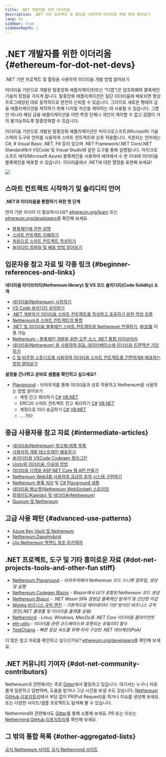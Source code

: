 ```yaml
---
title: .NET 개발자를 위한 이더리움
description: .NET 기반 프로젝트 및 툴링을 사용하여 이더리움 개발 방법 알아보기
lang: ko
sidebar: true
sidebarDepth: 1
---
```


# .NET 개발자를 위한 이더리움 {#ethereum-for-dot-net-devs}

<div class="featured">.NET 기반 프로젝트 및 툴링을 사용하여 이더리움 개발 방법 알아보기</div>

이더리움 기반으로 개발된 탈중앙화 애플리케이션(또는 “디앱”)은 암호화폐와 블록체인 기술의 장점을 가지게 됩니다. 탈중앙화 애플리케이션은 일단 이더리움에 배포되면 항상 프로그래밍된 대로 동작하므로 완전히 신뢰할 수 있습니다. 그러므로 새로운 형태의 금융 애플리케이션을 제작하기 위해 디지털 자산을 제어하는 데 사용될 수 있습니다. 그뿐만 아니라 해당 금융 애플리케이션을 어떤 특정 단체나 개인이 제어할 수 없고 검열이 거의 불가능하도록 탈중앙화할 수 있습니다.

이더리움 기반으로 개발된 탈중앙화 애플리케이션은 마이크로스프트(Microsoft) 기술 스택의 도구와 언어를 사용하여 스마트 컨트랙트와 상호 작용합니다. 지원되는 언어에는 C#, # Visual Basic .NET, F# 등이 있으며 .NET Framework/.NET Core/.NET Standard에서 VSCode 및 Visual Studio와 같은 도구를 통해 실행됩니다. 마이크로소프트 애저(Microsoft Azure) 블록체인을 사용하여 애저에서 수 분 이내에 이더리움 블록체인을 배포할 수 있습니다. 이더리움에서 .NET에 대한 열정을 표현해 보세요!

<img src="https://raw.githubusercontent.com/Nethereum/Nethereum/master/logos/logo192x192t.png" />

## 스마트 컨트랙트 시작하기 및 솔리디티 언어

**.NET과 이더리움을 통합하기 위한 첫 단계**

먼저 기본 지식이 더 필요하시나요? [ethereum.org/learn](/ko/learn/) 또는 [ethereum.org/developers](/ko/developers/)를 확인해 보세요.

- [블록체인에 관한 설명](https://kauri.io/article/d55684513211466da7f8cc03987607d5/blockchain-explained)
- [스마트 컨트랙트 이해하기](https://kauri.io/article/e4f66c6079e74a4a9b532148d3158188/ethereum-101-part-5-the-smart-contract)
- [처음으로 스마트 컨트랙트 작성하기](https://kauri.io/article/124b7db1d0cf4f47b414f8b13c9d66e2/remix-ide-your-first-smart-contract)
- [솔리디티 컴파일 및 배포 방법 알아보기](https://kauri.io/article/973c5f54c4434bb1b0160cff8c695369/understanding-smart-contract-compilation-and-deployment)

## 입문자용 참고 자료 및 각종 링크 {#beginner-references-and-links}

**네더리움 라이브러리(Nethereum library) 및 VS 코드 솔리디티(Code Solidity) 소개**

- [네더리움(Nethereum) 시작하기](https://docs.nethereum.com/en/latest/getting-started/)
- [VS Code 솔리디티 설치하기](https://marketplace.visualstudio.com/items?itemName=JuanBlanco.solidity)
- [.NET 개발자가 이더리움 스마트 컨트랙트를 작성하고 호출하기 위한 작업 흐름](https://medium.com/coinmonks/a-net-developers-workflow-for-creating-and-calling-ethereum-smart-contracts-44714f191db2)
- [Nethereum과 스마트 컨트랙트의 통합](https://kauri.io/article/b54334b0695342c1bbe161c4c4467b50/smart-contracts-integration-with-nethereum)
- [.NET 및 이더리움 블록체인 스마트 컨트랙트와 Nethereum 연결하기](https://medium.com/my-blockchain-development-daily-journey/interfacing-net-and-ethereum-blockchain-smart-contracts-with-nethereum-2fa3729ac933), [中文版](https://medium.com/my-blockchain-development-daily-journey/%E4%BD%BF%E7%94%A8nethereum%E9%80%A3%E6%8E%A5-net%E5%92%8C%E4%BB%A5%E5%A4%AA%E7%B6%B2%E5%8D%80%E5%A1%8A%E9%8F%88%E6%99%BA%E8%83%BD%E5%90%88%E7%B4%84-4a96d35ad1e1) 이용 가능
- [Nethereum - 블록체인 개발을 위한 오픈 소스 .NET 통합 라이브러리](https://kauri.io/article/d15dfd4903f149cdb84b3ce666103b52/v1/nethereum-an-open-source-.net-integration-library-for-blockchain)
- [네더리움(Nethereum) 을 사용하여 SQL 데이터베이스에 이더리움 트랜잭션 기입하기](https://medium.com/coinmonks/writing-ethereum-transactions-to-sql-database-using-nethereum-fd94e0e4fa36)
- [C 및 비주얼 스튜디오를 사용하여 이더리움 스마트 컨트랙트를 간편하게# 배포하는 방법 알아보기](https://koukia.ca/deploy-ethereum-smart-contracts-using-c-and-visualstudio-5be188ae928c)

**설정을 건너뛰고 곧바로 샘플을 확인하고 싶으세요?**

- [Playground](http://playground.nethereum.com/) - 브라우저를 통해 이더리움과 상호 작용하고 Nethereum을 사용하는 방법 알아보기
  - 계정 잔고 쿼리하기 [C#](http://playground.nethereum.com/csharp/id/1001) [VB.NET](http://playground.nethereum.com/vb/id/2001)
  - ERC20 스마트 컨트랙트 잔고 쿼리하기 [C#](http://playground.nethereum.com/csharp/id/1005) [VB.NET](http://playground.nethereum.com/vb/id/2004)
  - 계정으로 이더 송금하기 [C#](http://playground.nethereum.com/csharp/id/1003) [VB.NET](http://playground.nethereum.com/vb/id/2003)
  - ... 기타

## 중급 사용자용 참고 자료 {#intermediate-articles}

- [네더리움(Nethereum) 워크북/샘플 목록](http://docs.nethereum.com/en/latest/Nethereum.Workbooks/docs/)
- [사용자의 개발 테스트체인 배포하기](https://github.com/Nethereum/Testchains)
- [솔리디티용 VSCode Codegen 플러그인](https://docs.nethereum.com/en/latest/nethereum-codegen-vscodesolidity/)
- [Unity와 이더리움: 이유와 방법](https://www.raywenderlich.com/5509-unity-and-ethereum-why-and-how)
- [이더리움 디앱용 ASP.NET Core 웹 API 만들기](https://tech-mint.com/create-asp-net-core-web-api-for-ethereum-dapps/)
- [Nethereum Web3를 사용하여 공급망 추적 시스템 구현하기](http://blog.pomiager.com/post/using-nethereum-web3-to-implement-a-supply-chain-traking-system4)
- [Nethereum 블록 처리](https://nethereum.readthedocs.io/en/latest/nethereum-block-processing-detail/) 및 [C# Playground 샘플](http://playground.nethereum.com/csharp/id/1025)
- [네더리움 웹소켓(Nethereum WebSocket) 스트리밍](https://nethereum.readthedocs.io/en/latest/nethereum-subscriptions-streaming/)
- [칼레이도(Kaleido) 및 네더리움(Nethereum)](https://kaleido.io/kaleido-and-nethereum/)
- [Quorum 및 Nethereum](https://github.com/Nethereum/Nethereum/blob/master/src/Nethereum.Quorum/README.md)

## 고급 사용 패턴 {#advanced-use-patterns}

- [Azure Key Vault 및 Nethereum](https://github.com/Azure-Samples/bc-community-samples/tree/master/akv-nethereum)
- [Nethereum.DappHybrid](https://github.com/Nethereum/Nethereum.DappHybrid)
- [Ujo Nethereum 백엔드 참조 아키텍처](https://docs.nethereum.com/en/latest/nethereum-ujo-backend-sample/)

## .NET 프로젝트, 도구 및 기타 흥미로운 자료 {#dot-net-projects-tools-and-other-fun stiff}

- [Nethereum Playground](http://playground.nethereum.com/) - _브라우저에서 Nethereum 코드 스니펫 컴파일, 생성 및 실행_
- [Nethereum Codegen Blazor](https://github.com/Nethereum/Nethereum.CodeGen.Blazor) - _Blazor에서 UI가 포함된 Nethereum 코드 생성_
- [Nethereum Blazor](https://github.com/Nethereum/NethereumBlazor) - _.NET Wasm SPA 경량급 블록체인 탐색기 및 간단한 지갑_
- [Wonka 비즈니스 규칙 엔진](https://docs.nethereum.com/en/latest/wonka/) - _기본적으로 메타데이터 기반 방식인 비즈니스 규칙 엔진(.NET 플랫폼 및 이더리움 플랫폼 공용)_
- [Nethermind](https://github.com/NethermindEth/nethermind) - _Linux, Windows, MacOs용 .NET Core 이더리움 클라이언트_
- [eth-utils](https://github.com/ethereum/eth-utils/) - _이더리움 관련 코드베이스와 호환되는 유틸리티 함수_
- [TestChains](https://github.com/Nethereum/TestChains) - _빠른 응답 속도를 위해 미리 구성된 .NET 데브체인(PoA)_

더 많은 참고 자료를 확인하고 싶으신가요? [ethereum.org/developers](/ko/developers/)를 확인해 보세요.

## .NET 커뮤니티 기여자 {#dot-net-community-contributors}

Nethereum과 관련해서는 주로 [Gitter](https://gitter.im/Nethereum/Nethereum)에서 활동하고 있습니다. 여기서는 누구나 자유롭게 질문하고 답변하며, 도움을 받거나 그냥 시간을 보낼 수도 있습니다. [Nethereum GitHub 리포지토리](https://github.com/Nethereum)에서 부담 없이 PR(Pull Request)을 하거나 이슈를 생성해 보세요. 또는 다양한 사이드/샘플 프로젝트도 탐색해 볼 수 있습니다.

Nethermind와 관련해서도 [Gitter](https://gitter.im/nethermindeth/nethermind)를 통해 소통해 보세요. PR 또는 이슈는 [Nethermind GitHub 리포지토리](https://github.com/NethermindEth/nethermind)를 확인해 보세요.

## 그 밖의 통합 목록 {#other-aggregated-lists}

[공식 Nethereum 사이트](https://nethereum.com/) [공식 Nethermind 사이트](https://nethermind.io/)
